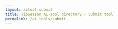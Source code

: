 ```yaml
---
layout: aitool-submit
title: TipSeason AI Tool directory - Submit tool
permalink: /ai-tools/submit
---
```


